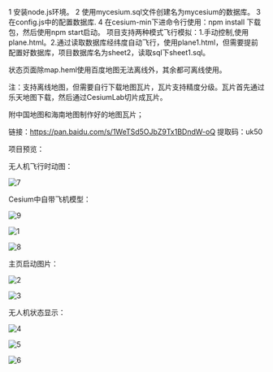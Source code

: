 1 安装node.js环境。
2 使用mycesium.sql文件创建名为mycesium的数据库。
3 在config.js中的配置数据库.
4 在cesium-min下进命令行使用：npm install 下载包，然后使用npm start启动。
项目支持两种模式飞行模拟：1.手动控制,使用plane.html。2.通过读取数据库经纬度自动飞行，使用plane1.html，但需要提前配置好数据库，项目数据库名为sheet2，读取sql下sheet1.sql。

状态页面除map.heml使用百度地图无法离线外，其余都可离线使用。

注：支持离线地图，但需要自行下载地图瓦片，瓦片支持精度分级。瓦片首先通过乐天地图下载，然后通过CesiumLab切片成瓦片。

附中国地图和海南地图制作好的地图瓦片；

链接：https://pan.baidu.com/s/1WeTSd5OJbZ9Tx1BDndW-oQ 
提取码：uk50 

项目预览：

无人机飞行时动图：

![7](https://gitee.com/KivenGood/uav-simulation/raw/master/image/7.gif)

Cesium中自带飞机模型：

![9](https://gitee.com/KivenGood/uav-simulation/raw/master/image/9.gif)

![1](https://gitee.com/KivenGood/uav-simulation/raw/master/image/1.png)

![8](https://gitee.com/KivenGood/uav-simulation/raw/master/image/8.png)

主页启动图片：

![2](https://gitee.com/KivenGood/uav-simulation/raw/master/image/2.png)

![3](https://gitee.com/KivenGood/uav-simulation/raw/master/image/3.png)

无人机状态显示：

![4](https://gitee.com/KivenGood/uav-simulation/raw/master/image/4.png)

![5](https://gitee.com/KivenGood/uav-simulation/raw/master/image/5.png)

![6](https://gitee.com/KivenGood/uav-simulation/raw/master/image/6.png)

